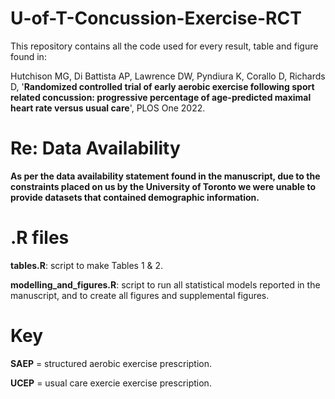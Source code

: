 # U-of-T-Concussion-Exercise-RCT
This repository contains all the code used for every result, table and figure found in:

Hutchison MG, Di Battista AP, Lawrence DW, Pyndiura K, Corallo D, Richards D, '**Randomized controlled trial of early aerobic exercise following sport related concussion: progressive percentage of age-predicted maximal heart rate versus usual care**', PLOS One 2022.

# Re: Data Availability 
**As per the data availability statement found in the manuscript, due to the constraints placed on us by the University of Toronto we were unable to provide datasets that contained demographic information.**


# .R files
**tables.R**: script to make Tables 1 & 2. 

**modelling_and_figures.R**: script to run all statistical models reported in the manuscript, and to create all figures and supplemental figures. 


# Key
**SAEP** = structured aerobic exercise prescription. 

**UCEP** = usual care exercie exercise prescription. 



